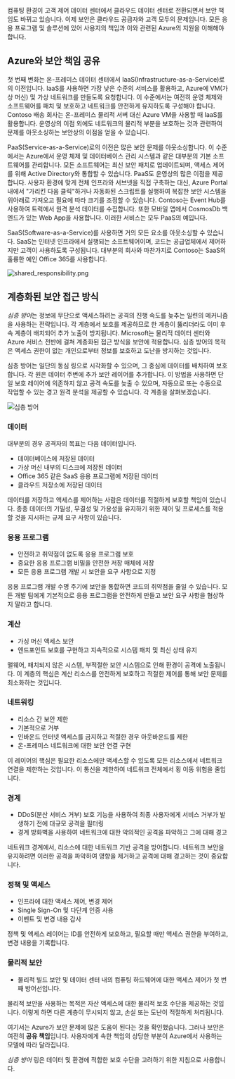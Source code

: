 컴퓨팅 환경이 고객 제어 데이터 센터에서 클라우드 데이터 센터로 전환되면서 보안 책임도 바뀌고 있습니다. 이제 보안은 클라우드 공급자와 고객 모두의 문제입니다. 모든 응용 프로그램 및 솔루션에 있어 사용지의 책임과 이와 관련된 Azure의 지원을 이해해야 합니다. 

## <a name="share-security-responsibility-with-azure"></a>Azure와 보안 책임 공유

첫 번째 변화는 온-프레미스 데이터 센터에서 IaaS(Infrastructure-as-a-Service)로의 이전입니다. IaaS를 사용하면 가장 낮은 수준의 서비스를 활용하고, Azure에 VM(가상 머신) 및 가상 네트워크를 만들도록 요청합니다. 이 수준에서는 여전히 운영 체제와 소프트웨어를 패치 및 보호하고 네트워크를 안전하게 유지하도록 구성해야 합니다. Contoso 배송 회사는 온-프레미스 물리적 서버 대신 Azure VM을 사용할 때 IaaS를 활용합니다. 운영상의 이점 외에도 네트워크의 물리적 부분을 보호하는 것과 관련하여 문제를 아웃소싱하는 보안상의 이점을 얻을 수 있습니다.

PaaS(Service-as-a-Service)로의 이전은 많은 보안 문제를 아웃소싱합니다. 이 수준에서는 Azure에서 운영 체제 및 데이터베이스 관리 시스템과 같은 대부분의 기본 소프트웨어를 관리합니다. 모든 소프트웨어는 최신 보안 패치로 업데이트되며, 액세스 제어를 위해 Active Directory와 통합할 수 있습니다. PaaS도 운영상의 많은 이점을 제공합니다. 사용자 환경에 맞게 전체 인프라와 서브넷을 직접 구축하는 대신, Azure Portal 내에서 "가리킨 다음 클릭"하거나 자동화된 스크립트를 실행하여 복잡한 보안 시스템을 위아래로 가져오고 필요에 따라 크기를 조정할 수 있습니다. Contoso는 Event Hub를 사용하여 트럭에서 원격 분석 데이터를 수집합니다. 또한 모바일 앱에서 CosmosDb 백 엔드가 있는 Web App을 사용합니다. 이러한 서비스는 모두 PaaS의 예입니다.

SaaS(Software-as-a-Service)를 사용하면 거의 모든 요소를 아웃소싱할 수 있습니다. SaaS는 인터넷 인프라에서 실행되는 소프트웨어이며, 코드는 공급업체에서 제어하지만 고객이 사용하도록 구성됩니다. 대부분의 회사와 마찬가지로 Contoso는 SaaS의 훌륭한 예인 Office 365를 사용합니다.

<!--TODO: replace with final media which was submitted for Design-for-security-in-azure -->
![shared_responsibility.png](../media-COPIED-FROM-DESIGNFORSECURITY/shared_responsibilities.png)

## <a name="a-layered-approach-to-security"></a>계층화된 보안 접근 방식

*심층 방어*는 정보에 무단으로 액세스하려는 공격의 진행 속도를 늦추는 일련의 메커니즘을 사용하는 전략입니다. 각 계층에서 보호를 제공하므로 한 계층이 뚫리더라도 이미 후속 계층이 배치되어 추가 노출이 방지됩니다. Microsoft는 물리적 데이터 센터와 Azure 서비스 전반에 걸쳐 계층화된 접근 방식을 보안에 적용합니다. 심층 방어의 목적은 액세스 권한이 없는 개인으로부터 정보를 보호하고 도난을 방지하는 것입니다.

심층 방어는 일단의 동심 링으로 시각화할 수 있으며, 그 중심에 데이터를 배치하여 보호합니다. 각 원은 데이터 주변에 추가 보안 레이어를 추가합니다. 이 방법을 사용하면 단일 보호 레이어에 의존하지 않고 공격 속도를 늦출 수 있으며, 자동으로 또는 수동으로 작업할 수 있는 경고 원격 분석을 제공할 수 있습니다. 각 계층을 살펴보겠습니다.

<!--TODO: replace with final media which was submitted for Design-for-security-in-azure -->
![심층 방어](../media-COPIED-FROM-DESIGNFORSECURITY/defense_in_depth_layers_small.PNG)

### <a name="data"></a>데이터

대부분의 경우 공격자의 목표는 다음 데이터입니다.

- 데이터베이스에 저장된 데이터
- 가상 머신 내부의 디스크에 저장된 데이터
- Office 365 같은 SaaS 응용 프로그램에 저장된 데이터
- 클라우드 저장소에 저장된 데이터

데이터를 저장하고 액세스를 제어하는 사람은 데이터를 적절하게 보호할 책임이 있습니다. 종종 데이터의 기밀성, 무결성 및 가용성을 유지하기 위한 제어 및 프로세스를 적용할 것을 지시하는 규제 요구 사항이 있습니다.

### <a name="applications"></a>응용 프로그램

- 안전하고 취약점이 없도록 응용 프로그램 보호
- 중요한 응용 프로그램 비밀을 안전한 저장 매체에 저장
- 모든 응용 프로그램 개발 시 보안을 요구 사항으로 지정

응용 프로그램 개발 수명 주기에 보안을 통합하면 코드의 취약점을 줄일 수 있습니다. 모든 개발 팀에게 기본적으로 응용 프로그램을 안전하게 만들고 보안 요구 사항을 협상하지 말라고 합니다.

### <a name="compute"></a>계산

- 가싱 머신 액세스 보안
- 엔드포인트 보호를 구현하고 지속적으로 시스템 패치 및 최신 상태 유지

맬웨어, 패치되지 않은 시스템, 부적절한 보안 시스템으로 인해 환경이 공격에 노출됩니다. 이 계층의 핵심은 계산 리소스를 안전하게 보호하고 적절한 제어를 통해 보안 문제를 최소화하는 것입니다.

### <a name="networking"></a>네트워킹

- 리소스 간 보안 제한
- 기본적으로 거부
- 인바운드 인터넷 액세스를 금지하고 적절한 경우 아웃바운드를 제한
- 온-프레미스 네트워크에 대한 보안 연결 구현

이 레이어의 핵심은 필요한 리소스에만 액세스할 수 있도록 모든 리소스에서 네트워크 연결을 제한하는 것입니다. 이 통신을 제한하여 네트워크 전체에서 횡 이동 위험을 줄입니다.

### <a name="perimeter"></a>경계

- DDoS(분산 서비스 거부) 보호 기능을 사용하여 최종 사용자에게 서비스 거부가 발생하기 전에 대규모 공격을 필터링
- 경계 방화벽을 사용하여 네트워크에 대한 악의적인 공격을 파악하고 그에 대해 경고

네트워크 경계에서, 리소스에 대한 네트워크 기반 공격을 방어합니다. 네트워크 보안을 유지하려면 이러한 공격을 파악하여 영향을 제거하고 공격에 대해 경고하는 것이 중요합니다.

### <a name="policies--access"></a>정책 및 액세스

- 인프라에 대한 액세스 제어, 변경 제어
- Single Sign-On 및 다단계 인증 사용
- 이벤트 및 변경 내용 감사

정책 및 액세스 레이어는 ID를 안전하게 보호하고, 필요할 때만 액세스 권한을 부여하고, 변경 내용을 기록합니다.

### <a name="physical-security"></a>물리적 보안

- 물리적 빌드 보안 및 데이터 센터 내의 컴퓨팅 하드웨어에 대한 액세스 제어가 첫 번째 방어선입니다.

물리적 보안을 사용하는 목적은 자산 액세스에 대한 물리적 보호 수단을 제공하는 것입니다. 이렇게 하면 다른 계층이 무시되지 않고, 손실 또는 도난이 적절하게 처리됩니다.

여기서는 Azure가 보안 문제에 많은 도움이 된다는 것을 확인했습니다. 그러나 보안은 여전히 **공유 책임**입니다. 사용자에게 속한 책임의 상당한 부분이 Azure에서 사용하는 모델에 따라 달라집니다.

*심층 방어* 링은 데이터 및 환경에 적합한 보호 수단을 고려하기 위한 지침으로 사용합니다.